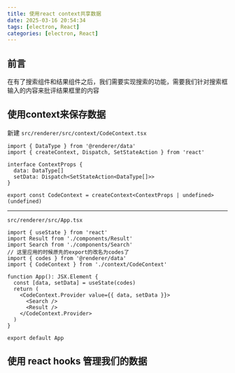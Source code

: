 ```yaml
---
title: 使用react context共享数据
date: 2025-03-16 20:54:34
tags: [electron, React]
categories: [electron, React]
---
```


## 前言

在有了搜索组件和结果组件之后，我们需要实现搜索的功能，需要我们针对搜索框输入的内容来批评结果框里的内容

## 使用context来保存数据

新建 `src/renderer/src/context/CodeContext.tsx`

```tsx
import { DataType } from '@renderer/data'
import { createContext, Dispatch, SetStateAction } from 'react'

interface ContextProps {
  data: DataType[]
  setData: Dispatch<SetStateAction<DataType[]>>
}

export const CodeContext = createContext<ContextProps | undefined>(undefined)
```

--- 

`src/renderer/src/App.tsx`

```tsx
import { useState } from 'react'
import Result from './components/Result'
import Search from './components/Search'
// 这里应用的时候原先的export的改名为codes了
import { codes } from '@renderer/data'
import { CodeContext } from './context/CodeContext'

function App(): JSX.Element {
  const [data, setData] = useState(codes)
  return (
    <CodeContext.Provider value={{ data, setData }}>
      <Search />
      <Result />
    </CodeContext.Provider>
  )
}

export default App

```


## 使用 react hooks 管理我们的数据

